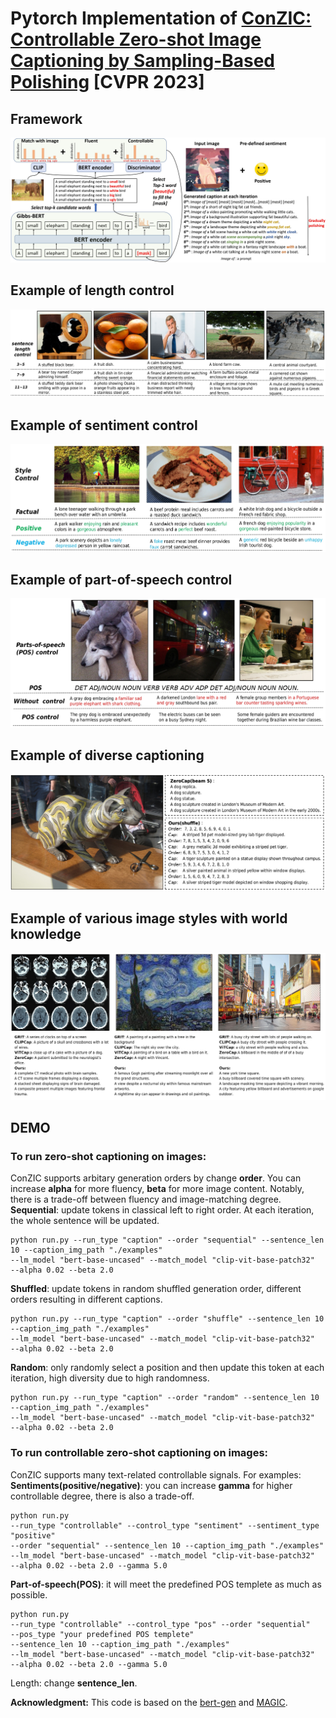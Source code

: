 # Pytorch Implementation of [ConZIC: Controllable Zero-shot Image Captioning by Sampling-Based Polishing](https://arxiv.org/abs/2303.02437) [CVPR 2023]

## Framework
![](paper_images/framework.jpg)

## Example of length control
![](paper_images/lengthcontrol.jpg)

## Example of sentiment control
![](paper_images/sentimentcontrol.jpg)

## Example of part-of-speech control
![](paper_images/poscontrol.jpg)

## Example of diverse captioning
![](paper_images/diversecaptioning.jpg)

## Example of various image styles with world knowledge
![](paper_images/moreimagestyles.jpg)


## DEMO

### To run zero-shot captioning on images:
ConZIC supports arbitary generation orders by change **order**. You can increase **alpha** for more fluency, **beta** for more image content. Notably, there is a trade-off between fluency and image-matching degree.  
**Sequential**: update tokens in classical left to right order. At each iteration, the whole sentence will be updated.
```
python run.py --run_type "caption" --order "sequential" --sentence_len 10 --caption_img_path "./examples" 
--lm_model "bert-base-uncased" --match_model "clip-vit-base-patch32" 
--alpha 0.02 --beta 2.0
```
**Shuffled**: update tokens in random shuffled generation order, different orders resulting in different captions.
```
python run.py --run_type "caption" --order "shuffle" --sentence_len 10 --caption_img_path "./examples" 
--lm_model "bert-base-uncased" --match_model "clip-vit-base-patch32" 
--alpha 0.02 --beta 2.0
```
**Random**: only randomly select a position and then update this token at each iteration, high diversity due to high randomness. 
```
python run.py --run_type "caption" --order "random" --sentence_len 10 --caption_img_path "./examples" 
--lm_model "bert-base-uncased" --match_model "clip-vit-base-patch32" 
--alpha 0.02 --beta 2.0
```

### To run controllable zero-shot captioning on images:
ConZIC supports many text-related controllable signals. For examples:  
**Sentiments(positive/negative)**: you can increase **gamma** for higher controllable degree, there is also a trade-off.
```
python run.py 
--run_type "controllable" --control_type "sentiment" --sentiment_type "positive"
--order "sequential" --sentence_len 10 --caption_img_path "./examples" 
--lm_model "bert-base-uncased" --match_model "clip-vit-base-patch32" 
--alpha 0.02 --beta 2.0 --gamma 5.0
```
**Part-of-speech(POS)**: it will meet the predefined POS templete as much as possible.
```
python run.py 
--run_type "controllable" --control_type "pos" --order "sequential"
--pos_type "your predefined POS templete"
--sentence_len 10 --caption_img_path "./examples" 
--lm_model "bert-base-uncased" --match_model "clip-vit-base-patch32" 
--alpha 0.02 --beta 2.0 --gamma 5.0
```
Length: change **sentence_len**.


**Acknowledgment:** This code is based on the [bert-gen](https://github.com/nyu-dl/bert-gen) and [MAGIC](https://github.com/yxuansu/MAGIC). 


